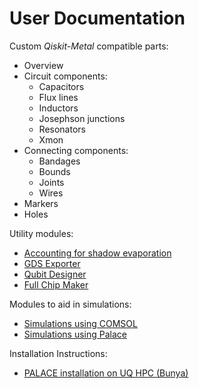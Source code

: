 # User Documentation

Custom *Qiskit-Metal* compatible parts:
- Overview
- Circuit components:
    - Capacitors
    - Flux lines
    - Inductors
    - Josephson junctions
    - Resonators
    - Xmon
- Connecting components:
    - Bandages
    - Bounds
    - Joints
    - Wires
- Markers
- Holes

Utility modules:
- [Accounting for shadow evaporation](PVD.md)
- [GDS Exporter](GDS.md)
- [Qubit Designer](Qubit_Designer.md)
- [Full Chip Maker](FullChipMaker.md)

Modules to aid in simulations:
- [Simulations using COMSOL](Sim_Comsol.md)
- [Simulations using Palace](Sim_Palace.md)

Installation Instructions:
- [PALACE installation on UQ HPC (Bunya)](HPC_documentation.md)
